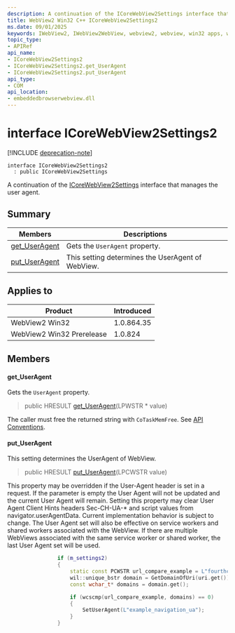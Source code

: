 ```yaml
---
description: A continuation of the ICoreWebView2Settings interface that manages the user agent.
title: WebView2 Win32 C++ ICoreWebView2Settings2
ms.date: 09/01/2025
keywords: IWebView2, IWebView2WebView, webview2, webview, win32 apps, win32, edge, ICoreWebView2, ICoreWebView2Controller, browser control, edge html, ICoreWebView2Settings2
topic_type: 
- APIRef
api_name:
- ICoreWebView2Settings2
- ICoreWebView2Settings2.get_UserAgent
- ICoreWebView2Settings2.put_UserAgent
api_type:
- COM
api_location:
- embeddedbrowserwebview.dll
---
```


# interface ICoreWebView2Settings2

[!INCLUDE [deprecation-note](../includes/deprecation-note.md)]

```
interface ICoreWebView2Settings2
  : public ICoreWebView2Settings
```

A continuation of the [ICoreWebView2Settings](icorewebview2settings.md#icorewebview2settings) interface that manages the user agent.

## Summary

 Members                        | Descriptions
--------------------------------|---------------------------------------------
[get_UserAgent](#get_useragent) | Gets the `UserAgent` property.
[put_UserAgent](#put_useragent) | This setting determines the UserAgent of WebView.

## Applies to

Product                         | Introduced
--------------------------------|---------------------------------------------
WebView2 Win32            |    1.0.864.35
WebView2 Win32 Prerelease |    1.0.824

## Members

#### get_UserAgent

Gets the `UserAgent` property.

> public HRESULT [get_UserAgent](#get_useragent)(LPWSTR * value)

The caller must free the returned string with `CoTaskMemFree`. See [API Conventions](/microsoft-edge/webview2/concepts/win32-api-conventions#strings).

#### put_UserAgent

This setting determines the UserAgent of WebView.

> public HRESULT [put_UserAgent](#put_useragent)(LPCWSTR value)

This property may be overridden if the User-Agent header is set in a request. If the parameter is empty the User Agent will not be updated and the current User Agent will remain. Setting this property may clear User Agent Client Hints headers Sec-CH-UA-* and script values from navigator.userAgentData. Current implementation behavior is subject to change. The User Agent set will also be effective on service workers and shared workers associated with the WebView. If there are multiple WebViews associated with the same service worker or shared worker, the last User Agent set will be used.

```cpp
                if (m_settings2)
                {
                    static const PCWSTR url_compare_example = L"fourthcoffee.com";
                    wil::unique_bstr domain = GetDomainOfUri(uri.get());
                    const wchar_t* domains = domain.get();

                    if (wcscmp(url_compare_example, domains) == 0)
                    {
                        SetUserAgent(L"example_navigation_ua");
                    }
                }
```

